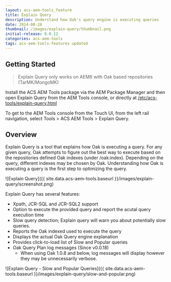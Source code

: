 ```yaml
---
layout: acs-aem-tools_feature
title: Explain Query
description: Understand how Oak's query engine is executing queries
date: 2014-08-28
thumbnail: /images/explain-query/thumbnail.png
initial-release: 0.0.12
categories: acs-aem-tools
tags: acs-aem-tools-features updated
---
```


## Getting Started

> Explain Query only works on AEM6 with Oak based repositories (TarMK/MongoMK)

Install the ACS AEM Tools package via the AEM Package Manager and then open Explain Query from the AEM Tools console, or directly at [/etc/acs-tools/explain-query.html](http://localhost:4502/etc/acs-tools/explain-query.html)

To get to the AEM Tools console from the Touch UI, from the left rail navigation, select Tools > ACS AEM Tools > Explain Query.

## Overview

Explain Query is a tool that explains how Oak is executing a query. For any given query, Oak attempts to figure out the best way to execute based on the repositories defined Oak indexes (under /oak:index). Depending on the query, different indexes may be chosen by Oak. Understanding how Oak is executing a query is the first step to optimizing the query.

![Explain Query]({{ site.data.acs-aem-tools.baseurl }}/images/explain-query/screenshot.png)

Explain Query has several features:

* Xpath, JCR-SQL and JCR-SQL2 support
* Option to execute the provided query and report the acutal query execution time
* Slow query detection; Explain query will warn you about potentially slow queries. 
* Reports the Oak indexed used to execute the query
* Displays the actual Oak Query engine explanation
* Provides click-to-load list of Slow and Popular queries
* Oak Query Plan log messages (Since v0.0.18)
  * When using Oak 1.0.8 and below, log messages will display however they may be unnecessarily verbose.

![Explain Query - Slow and Popular Queries]({{ site.data.acs-aem-tools.baseurl }}/images/explain-query/slow-and-popular.png)
